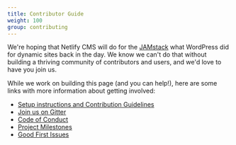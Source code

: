 ```yaml
---
title: Contributor Guide
weight: 100
group: contributing
---
```


We're hoping that Netlify CMS will do for the [JAMstack](https://www.jamstack.org) what WordPress did for dynamic sites back in the day. We know we can't do that without building a thriving community of contributors and users, and we'd love to have you join us.

While we work on building this page (and you can help!), here are some links with more information about getting involved:

- [Setup instructions and Contribution Guidelines](https://github.com/netlify/netlify-cms/blob/master/CONTRIBUTING.md)
- [Join us on Gitter](https://gitter.im/netlify/NetlifyCMS)
- [Code of Conduct](https://github.com/netlify/netlify-cms/blob/master/CODE_OF_CONDUCT.md)
- [Project Milestones](https://github.com/netlify/netlify-cms/milestones)
- [Good First Issues](https://github.com/netlify/netlify-cms/issues?q=is%3Aissue+is%3Aopen+sort%3Aupdated-desc+label%3A%22good+first+issue%22+-label%3Aclaimed)
